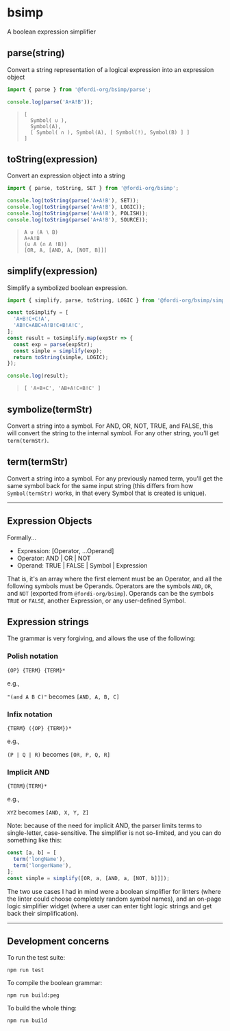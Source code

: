 # bsimp

A boolean expression simplifier

## parse(string)

Convert a string representation of a logical expression into an expression object

```javascript
import { parse } from '@fordi-org/bsimp/parse';

console.log(parse('A+A!B'));
```

> ```
> [
>   Symbol( ∪ ),
>   Symbol(A),
>   [ Symbol( ∩ ), Symbol(A), [ Symbol(!), Symbol(B) ] ]
> ]
> ```

## toString(expression)

Convert an expression object into a string

```javascript
import { parse, toString, SET } from '@fordi-org/bsimp';

console.log(toString(parse('A+A!B'), SET));
console.log(toString(parse('A+A!B'), LOGIC));
console.log(toString(parse('A+A!B'), POLISH));
console.log(toString(parse('A+A!B'), SOURCE));
```

> ```
> A ∪ (A ∖ B)
> A+A!B
> (∪ A (∩ A !B))
> [OR, A, [AND, A, [NOT, B]]]
> ```

## simplify(expression)

Simplify a symbolized boolean expression.

```javascript
import { simplify, parse, toString, LOGIC } from '@fordi-org/bsimp/simplify';

const toSimplify = [
  'A+B!C+C!A',
  'AB!C+ABC+A!B!C+B!A!C',
];
const result = toSimplify.map(expStr => {
  const exp = parse(expStr);
  const simple = simplify(exp);
  return toString(simple, LOGIC);
});

console.log(result);
```

> ```
> [ 'A+B+C', 'AB+A!C+B!C' ]
> ```

## symbolize(termStr)

Convert a string into a symbol.  For AND, OR, NOT, TRUE, and FALSE, this will convert the string to the internal symbol.  For any other string, you'll get `term(termStr)`.

## term(termStr)

Convert a string into a symbol.  For any previously named term, you'll get the same symbol back for the same input string (this differs from how `Symbol(termStr)` works, in that every Symbol that is created is unique).

-----

## Expression Objects

Formally...

* Expression: [Operator, ...Operand]
* Operator: AND | OR | NOT
* Operand: TRUE | FALSE | Symbol | Expression

That is, it's an array where the first element must be an Operator, and all the following symbols must be Operands.  Operators are the symbols `AND`, `OR`, and `NOT` (exported from `@fordi-org/bsimp`).  Operands can be the symbols `TRUE` or `FALSE`, another Expression, or any user-defined Symbol.

## Expression strings

The grammar is very forgiving, and allows the use of the following:

### Polish notation

`{OP} {TERM} {TERM}*`

e.g.,

`"(and A B C)"` becomes `[AND, A, B, C]`

### Infix notation

`{TERM} ({OP} {TERM})*`

e.g.,

`(P | Q | R)` becomes `[OR, P, Q, R]`

### Implicit AND

`{TERM}{TERM}*`

e.g.,

`XYZ` becomes `[AND, X, Y, Z]`

Note: because of the need for implicit AND,
the parser limits terms to single-letter, case-sensitive.  The simplifier is not so-limited, and you can do something like this:

```javascript
const [a, b] = [
  term('longName'),
  term('longerName'),
];
const simple = simplify([OR, a, [AND, a, [NOT, b]]]);
```

The two use cases I had in mind were a boolean simplifier for linters (where the linter could choose completely random symbol names), and an on-page logic simplifier widget (where a user can enter tight logic strings and get back their simplification).

-----

## Development concerns

To run the test suite:

```
npm run test
```

To compile the boolean grammar:

```
npm run build:peg
```

To build the whole thing:

```
npm run build
```

